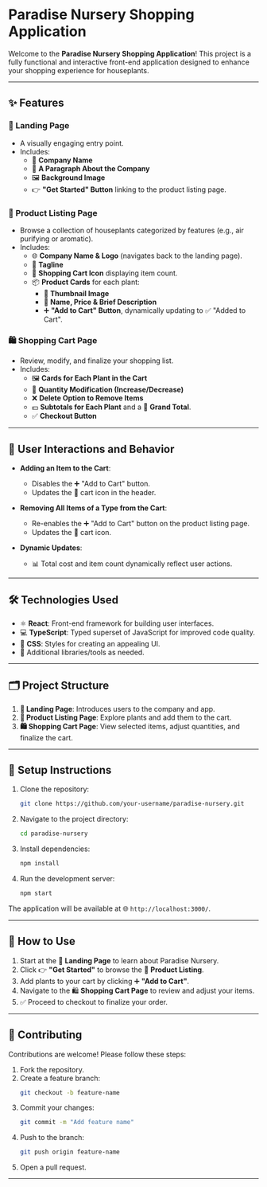 # Paradise Nursery Shopping Application  

Welcome to the **Paradise Nursery Shopping Application**! This project is a fully functional and interactive front-end application designed to enhance your shopping experience for houseplants.  

---

## ✨ Features  

### 🏡 Landing Page  
- A visually engaging entry point.  
- Includes:  
  - 🌟 **Company Name**  
  - 📝 **A Paragraph About the Company**  
  - 🖼️ **Background Image**  
  - 👉 **"Get Started" Button** linking to the product listing page.  

### 🌱 Product Listing Page  
- Browse a collection of houseplants categorized by features (e.g., air purifying or aromatic).  
- Includes:  
  - 🌐 **Company Name & Logo** (navigates back to the landing page).  
  - 🎯 **Tagline**  
  - 🛒 **Shopping Cart Icon** displaying item count.  
  - 📦 **Product Cards** for each plant:  
    - 📸 **Thumbnail Image**  
    - 💬 **Name, Price & Brief Description**  
    - ➕ **"Add to Cart" Button**, dynamically updating to ✅ "Added to Cart".  

### 🛍️ Shopping Cart Page  
- Review, modify, and finalize your shopping list.  
- Includes:  
  - 🖼️ **Cards for Each Plant in the Cart**  
  - 🔄 **Quantity Modification (Increase/Decrease)**  
  - ❌ **Delete Option to Remove Items**  
  - 💵 **Subtotals for Each Plant** and a 🧮 **Grand Total**.  
  - ✅ **Checkout Button**  

---

## 🔧 User Interactions and Behavior  

- **Adding an Item to the Cart**:  
  - Disables the ➕ "Add to Cart" button.  
  - Updates the 🛒 cart icon in the header.  

- **Removing All Items of a Type from the Cart**:  
  - Re-enables the ➕ "Add to Cart" button on the product listing page.  
  - Updates the 🛒 cart icon.  

- **Dynamic Updates**:  
  - 📊 Total cost and item count dynamically reflect user actions.  

---

## 🛠️ Technologies Used  

- ⚛️ **React**: Front-end framework for building user interfaces.  
- 💻 **TypeScript**: Typed superset of JavaScript for improved code quality.  
- 🎨 **CSS**: Styles for creating an appealing UI.  
- 🧰 Additional libraries/tools as needed.  

---

## 🗂️ Project Structure  

1. **🏡 Landing Page**: Introduces users to the company and app.  
2. **🌱 Product Listing Page**: Explore plants and add them to the cart.  
3. **🛍️ Shopping Cart Page**: View selected items, adjust quantities, and finalize the cart.  

---

## 🚀 Setup Instructions  

1. Clone the repository:  
    ```bash
    git clone https://github.com/your-username/paradise-nursery.git
    ```  
2. Navigate to the project directory:  
    ```bash
    cd paradise-nursery
    ```  
3. Install dependencies:  
    ```bash
    npm install
    ```  
4. Run the development server:  
    ```bash
    npm start
    ```  

The application will be available at 🌐 `http://localhost:3000/`.  

---

## 🛒 How to Use  

1. Start at the 🏡 **Landing Page** to learn about Paradise Nursery.  
2. Click 👉 **"Get Started"** to browse the 🌱 **Product Listing**.  
3. Add plants to your cart by clicking ➕ **"Add to Cart"**.  
4. Navigate to the 🛍️ **Shopping Cart Page** to review and adjust your items.  
5. ✅ Proceed to checkout to finalize your order.  

---

## 🤝 Contributing  

Contributions are welcome! Please follow these steps:  

1. Fork the repository.  
2. Create a feature branch:  
    ```bash
    git checkout -b feature-name
    ```  
3. Commit your changes:  
    ```bash
    git commit -m "Add feature name"
    ```  
4. Push to the branch:  
    ```bash
    git push origin feature-name
    ```  
5. Open a pull request.  

---
